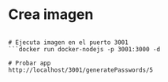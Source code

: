 # Crea imagen
```docker build -t docker-nodejs . 

# Ejecuta imagen en el puerto 3001
```docker run docker-nodejs -p 3001:3000 -d

# Probar app
http://localhost/3001/generatePasswords/5
